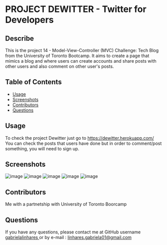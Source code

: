# PROJECT DEWITTER - Twitter for Developers

  ## Describe
  This is the project 14 - Model-View-Controller (MVC) Challenge: Tech Blog from the University of Toronto Bootcamp. It aims to create a page that mimics a blog and where users can 
  create accounts and share posts with other users and also comment on other user's posts.

  ## Table of Contents
  * [Usage](#usage)
  * [Screenshots](#screenshots)
  * [Contributors](#contributors)
  * [Questions](#questions)
  
  
  ## Usage
 To check the project Dewitter just go to  https://dewitter.herokuapp.com/
 You can check the posts that users have done but in order to comment/post something, you will need to sign up. 
 
  ## Screenshots 
![image](https://user-images.githubusercontent.com/108497037/204449043-ea85a33d-948f-4160-ac9a-2861d6f79ab5.png)
![image](https://user-images.githubusercontent.com/108497037/204448574-a5326eab-3bb1-419d-9c3e-4fa6fee60d94.png)
![image](https://user-images.githubusercontent.com/108497037/204448682-c682f2bd-df83-420b-8d66-d714c11f1f06.png)
![image](https://user-images.githubusercontent.com/108497037/204448749-9e03f960-f0c0-46f1-9d0c-2165d332195b.png)
![image](https://user-images.githubusercontent.com/108497037/204448880-369070bf-80aa-4e4b-ae24-60ab86f6e618.png)


  
  ## Contributors
  Me with a partnetship with University of Toronto Boorcamp 
 
  
  ## Questions 
  If you have any questions, please contact me at GitHub username <a href="https://github.com/gabrielalinhares"> gabrielalinhares </a> or by e-mail :
  linhares.gabriela01@gmail.com
